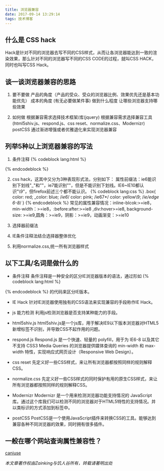 ```yaml
---
title: 浏览器兼容
date: 2017-09-14 13:29:14
tags: 技术博客
---
```

## 什么是 CSS hack

Hack是针对不同的浏览器去写不同的CSS样式，从而让各浏览器能达到一致的渲染效果，那么针对不同的浏览器写不同的CSS CODE的过程，就叫CSS HACK，同时也叫写CSS Hack。

## 谈一谈浏览器兼容的思路

1. 要不要做
产品的角度（产品的受众、受众的浏览器比例、效果优先还是基本功能优先）
成本的角度 (有无必要做某件事)
做到什么程度
让哪些浏览器支持哪些效果

2. 如何做
根据兼容需求选择技术框架/库(jquery)
根据兼容需求选择兼容工具(html5shiv.js、respond.js、css reset、normalize.css、Modernizr)
postCSS
通过渐进增强或者优雅退化来实现浏览器兼容

## 列举5种以上浏览器兼容的写法
1. 条件注释
{% codeblock lang:html %}
<!--[if IE 7]><link rel="stylesheet" href="ie7.css" type="text/css"/><![endif]-->
{% endcodeblock %}

2. css hack，这其中又分为3种表现形式法，分别如下：
属性前缀法：ie6能识别下划线"_"和""，ie7能识别""，但是不能识别下划线。IE6~IE10都认识"\9"，但firefox前述三个都不能认识。
{% codeblock lang:css %}
.box{
	color: red;
	_color: blue; /*ie6*/
	color: pink; /ie67*/
	color: yellow\9; /*ie/edge 6-8*/
}
{% endcodeblock %}
常见的属性兼容情况：inline-blcok:>=ie8，min-width：>=ie8，:before:after:>=ie8 ,div:hover>=ie8, background-size: >=ie9,圆角：>=ie9，阴影：>=ie9，动画渐变：>=ie10

3. 选择器前缀法

4. IE条件注释法结合选择器整体优化

5. 利用normalize.css,统一所有浏览器样式

## 以下工具/名词是做什么的

* 条件注释
条件注释是一种安全的区分IE浏览器版本的语法，通过形如
{% codeblock lang:html %}
<!--[if IE]>用于 IE <![endif]-->
<!--[if IE 6]>用于 IE6 <![endif]-->
<!--[if IE 7]>用于 IE7 <![endif]-->
<!--[if IE 8]>用于 IE8 <![endif]-->
{% endcodeblock %}
的代码来区分IE版本。

* IE Hack
针对IE浏览器使用独有的CSS语法来实现兼容的手段称作IE Hack。

* js 能力检测
利用js检测浏览器是否支持某种能力的手段。

* html5shiv.js
html5shiv.js是一个js库，用于解决IE9以下版本浏览器对HTML5新增标签不识别，并导致CSS不起作用的问题。

* respond.js
Respond.js 是一个快速、轻量的 polyfill，用于为 IE6-8 以及其它不支持 CSS3 Media Queries 的浏览器提供媒体查询的 min-width 和 max-width 特性，实现响应式网页设计（Responsive Web Design）。

* css reset
先定义好一些CSS样式，来让所有浏览器都按照同样的规则解释CSS。

* normalize.css
先定义好一些CSS样式的同时保护有用的原生CSS样式，来让所有浏览器都按照同样的规则解释CSS。

* Modernizr
Modernizr 是一个用来检测浏览器功能支持情况的 JavaScript 库。通过这个库我们可以检测不同的浏览器对于HTML5特性的支持情况。并以类标识的方式添加到标签中。

* postCSS
PostCSS是一个使用JavaScript插件来转换CSS的工具。能够达到兼容各种不同浏览器的效果，同时拥有很多插件。

## 一般在哪个网站查询属性兼容性？

[caniuse](http://caniuse.com/)

*本文章著作权由Zainking与饥人谷所有，转载请著明出处*